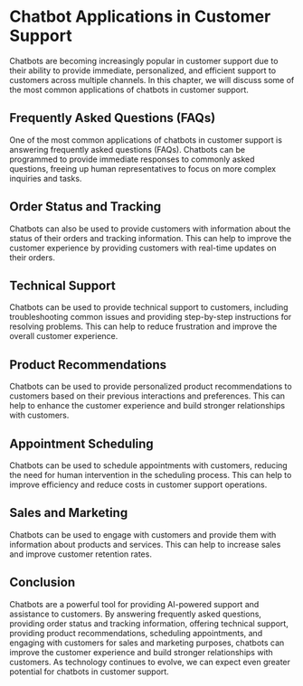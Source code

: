Chatbot Applications in Customer Support
========================================================================================

Chatbots are becoming increasingly popular in customer support due to their ability to provide immediate, personalized, and efficient support to customers across multiple channels. In this chapter, we will discuss some of the most common applications of chatbots in customer support.

Frequently Asked Questions (FAQs)
---------------------------------

One of the most common applications of chatbots in customer support is answering frequently asked questions (FAQs). Chatbots can be programmed to provide immediate responses to commonly asked questions, freeing up human representatives to focus on more complex inquiries and tasks.

Order Status and Tracking
-------------------------

Chatbots can also be used to provide customers with information about the status of their orders and tracking information. This can help to improve the customer experience by providing customers with real-time updates on their orders.

Technical Support
-----------------

Chatbots can be used to provide technical support to customers, including troubleshooting common issues and providing step-by-step instructions for resolving problems. This can help to reduce frustration and improve the overall customer experience.

Product Recommendations
-----------------------

Chatbots can be used to provide personalized product recommendations to customers based on their previous interactions and preferences. This can help to enhance the customer experience and build stronger relationships with customers.

Appointment Scheduling
----------------------

Chatbots can be used to schedule appointments with customers, reducing the need for human intervention in the scheduling process. This can help to improve efficiency and reduce costs in customer support operations.

Sales and Marketing
-------------------

Chatbots can be used to engage with customers and provide them with information about products and services. This can help to increase sales and improve customer retention rates.

Conclusion
----------

Chatbots are a powerful tool for providing AI-powered support and assistance to customers. By answering frequently asked questions, providing order status and tracking information, offering technical support, providing product recommendations, scheduling appointments, and engaging with customers for sales and marketing purposes, chatbots can improve the customer experience and build stronger relationships with customers. As technology continues to evolve, we can expect even greater potential for chatbots in customer support.


